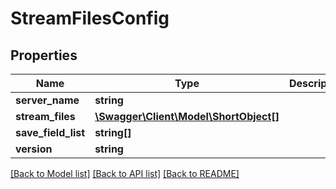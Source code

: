# StreamFilesConfig

## Properties
Name | Type | Description | Notes
------------ | ------------- | ------------- | -------------
**server_name** | **string** |  | 
**stream_files** | [**\Swagger\Client\Model\ShortObject[]**](ShortObject.md) |  | 
**save_field_list** | **string[]** |  | [optional] 
**version** | **string** |  | 

[[Back to Model list]](../README.md#documentation-for-models) [[Back to API list]](../README.md#documentation-for-api-endpoints) [[Back to README]](../README.md)


